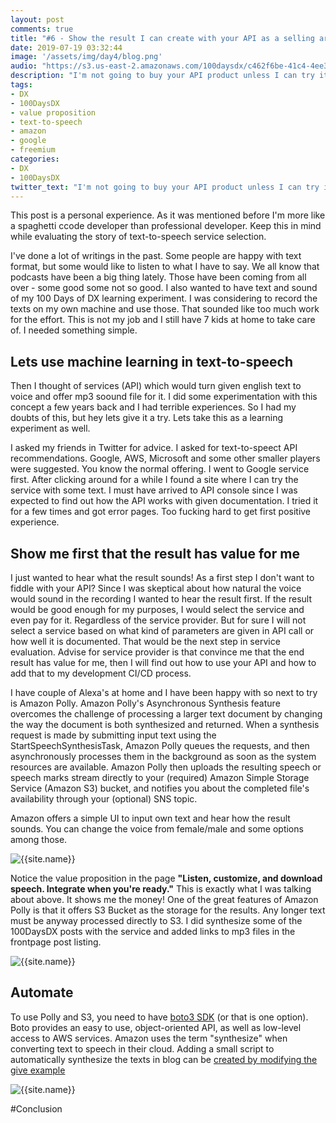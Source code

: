 ```yaml
---
layout: post
comments: true
title: "#6 - Show the result I can create with your API as a selling argument"
date: 2019-07-19 03:32:44
image: '/assets/img/day4/blog.png'
audio: "https://s3.us-east-2.amazonaws.com/100daysdx/c462f6be-41c4-4ee3-ba3d-ceb18b3573d3.mp3"
description: "I'm not going to buy your API product unless I can try it and see the results if they have any value."
tags:
- DX 
- 100DaysDX
- value proposition
- text-to-speech
- amazon
- google
- freemium
categories:
- DX
- 100DaysDX
twitter_text: "I'm not going to buy your API product unless I can try it and see the results if they have any value."
---
```


This post is a personal experience. As it was mentioned before I'm more like a spaghetti ccode developer than professional developer. Keep this in mind while evaluating the story of text-to-speech service selection. 

I've done a lot of writings in the past. Some people are happy with text format, but some would like to listen to what I have to say. We all know that podcasts have been a big thing lately. Those have been coming from all over - some good some not so good. I also wanted to have text and sound of my 100 Days of DX learning experiment. I was considering to record the texts on my own machine and use those. That sounded like too much work for the effort. This is not my job and I still have 7 kids at home to take care of. I needed something simple. 

## Lets use machine learning in text-to-speech

Then I thought of services (API) which would turn given english text to voice and offer mp3 soound file for it. I did some experimentation with this concept a few years back and I had terrible experiences. So I had my doubts of this, but hey lets give it a try. Lets take this as a learning experiment as well. 

I asked my friends in Twitter for advice. I asked for text-to-speect API recommendations. Google, AWS, Microsoft and some other smaller players were suggested. You know the normal offering. I went to Google service first. After clicking around for a while I found a site where I can try the service with some text. I must have arrived to API console since I was expected to find out how the API works with given documentation. I tried it for a few times and got error pages. Too fucking hard to get first positive experience. 

## Show me first that the result has value for me

I just wanted to hear what the result sounds! As a first step I don't want to fiddle with your API? Since I was skeptical about how natural the voice would sound in the recording I wanted to hear the result first. If the result would be good enough for my purposes, I would select the service and even pay for it. Regardless of the service provider. But for sure I will not select a service based on what kind of parameters are given in API call or how well it is documented. That would be the next step in service evaluation. Advise for service provider is that convince me that the end result has value for me, then I will find out how to use your API and how to add that to my development CI/CD process.  

I have couple of Alexa's at home and I have been happy with so next to try is Amazon Polly. Amazon Polly's Asynchronous Synthesis feature overcomes the challenge of processing a larger text document by changing the way the document is both synthesized and returned. When a synthesis request is made by submitting input text using the StartSpeechSynthesisTask, Amazon Polly queues the requests, and then asynchronously processes them in the background as soon as the system resources are available. Amazon Polly then uploads the resulting speech or speech marks stream directly to your (required) Amazon Simple Storage Service (Amazon S3) bucket, and notifies you about the completed file's availability through your (optional) SNS topic. 

Amazon offers a simple UI to input own text and hear how the result sounds. You can change the voice from female/male and some options among those. 

<img itemprop="image" src="{{site.baseurl}}/assets/img/day6/polly.png" alt="{{site.name}}">

Notice the value proposition in the page **"Listen, customize, and download speech. Integrate when you're ready."** This is exactly what I was talking about above. It shows me the money! One of the great features of Amazon Polly is that it offers S3 Bucket as the storage for the results. Any longer text must be anyway processed directly to S3. I did synthesize some of the 100DaysDX posts with the service and added links to mp3 files in the frontpage post listing. 

<img itemprop="image" src="{{site.baseurl}}/assets/img/day6/s3.png" alt="{{site.name}}">

## Automate 

To use Polly and S3, you need to have [boto3 SDK](https://boto3.amazonaws.com/v1/documentation/api/latest/index.html) (or that is one option). Boto provides an easy to use, object-oriented API, as well as low-level access to AWS services. Amazon uses the term "synthesize" when converting text to speech in their cloud. Adding a small script to automatically synthesize the texts in blog can be [created by modifying the give example](https://docs.aws.amazon.com/polly/latest/dg/StartSpeechSynthesisTaskSamplePython.html)

<img itemprop="image" src="{{site.baseurl}}/assets/img/day6/polly-code.png" alt="{{site.name}}">

#Conclusion





